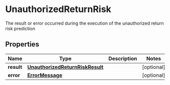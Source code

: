 

# UnauthorizedReturnRisk

The result or error occurred during the execution of the unauthorized return risk prediction

## Properties

| Name | Type | Description | Notes |
|------------ | ------------- | ------------- | -------------|
|**result** | [**UnauthorizedReturnRiskResult**](UnauthorizedReturnRiskResult.md) |  |  [optional] |
|**error** | [**ErrorMessage**](ErrorMessage.md) |  |  [optional] |



